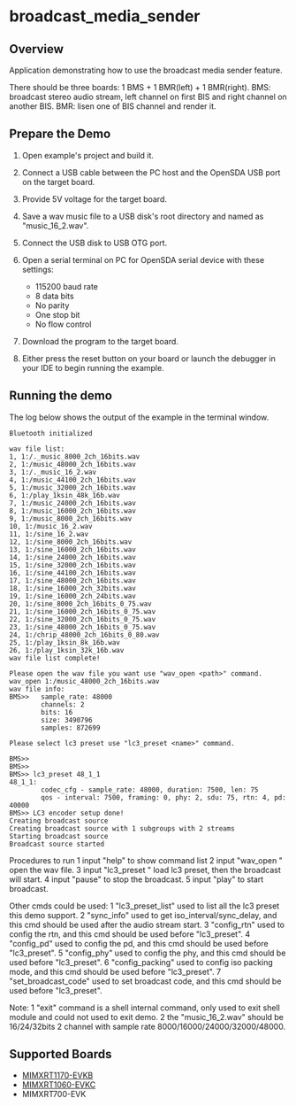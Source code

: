 # broadcast_media_sender

## Overview
Application demonstrating how to use the broadcast media sender feature.

There should be three boards: 1 BMS + 1 BMR(left) + 1 BMR(right).
BMS: broadcast stereo audio stream, left channel on first BIS and right channel on another BIS.
BMR: lisen one of BIS channel and render it.

## Prepare the Demo

1.  Open example's project and build it.

2.  Connect a USB cable between the PC host and the OpenSDA USB port on the target board.

3.  Provide 5V voltage for the target board.

4.  Save a wav music file to a USB disk's root directory and named as "music_16_2.wav".

5.  Connect the USB disk to USB OTG port.

6.  Open a serial terminal on PC for OpenSDA serial device with these settings:
    - 115200 baud rate
    - 8 data bits
    - No parity
    - One stop bit
    - No flow control

7.  Download the program to the target board.

8.  Either press the reset button on your board or launch the debugger in your IDE to begin running the example.

## Running the demo
The log below shows the output of the example in the terminal window.

~~~~~~~~~~~~~~~~~~~~~~~~~~~~~~~~~~~
Bluetooth initialized

wav file list:
1, 1:/._music_8000_2ch_16bits.wav
2, 1:/music_48000_2ch_16bits.wav
3, 1:/._music_16_2.wav
4, 1:/music_44100_2ch_16bits.wav
5, 1:/music_32000_2ch_16bits.wav
6, 1:/play_1ksin_48k_16b.wav
7, 1:/music_24000_2ch_16bits.wav
8, 1:/music_16000_2ch_16bits.wav
9, 1:/music_8000_2ch_16bits.wav
10, 1:/music_16_2.wav
11, 1:/sine_16_2.wav
12, 1:/sine_8000_2ch_16bits.wav
13, 1:/sine_16000_2ch_16bits.wav
14, 1:/sine_24000_2ch_16bits.wav
15, 1:/sine_32000_2ch_16bits.wav
16, 1:/sine_44100_2ch_16bits.wav
17, 1:/sine_48000_2ch_16bits.wav
18, 1:/sine_16000_2ch_32bits.wav
19, 1:/sine_16000_2ch_24bits.wav
20, 1:/sine_8000_2ch_16bits_0_75.wav
21, 1:/sine_16000_2ch_16bits_0_75.wav
22, 1:/sine_32000_2ch_16bits_0_75.wav
23, 1:/sine_48000_2ch_16bits_0_75.wav
24, 1:/chrip_48000_2ch_16bits_0_80.wav
25, 1:/play_1ksin_8k_16b.wav
26, 1:/play_1ksin_32k_16b.wav
wav file list complete!

Please open the wav file you want use "wav_open <path>" command.
wav_open 1:/music_48000_2ch_16bits.wav
wav file info:
BMS>>   sample_rate: 48000
        channels: 2
        bits: 16
        size: 3490796
        samples: 872699

Please select lc3 preset use "lc3_preset <name>" command.

BMS>>
BMS>>
BMS>> lc3_preset 48_1_1
48_1_1:
        codec_cfg - sample_rate: 48000, duration: 7500, len: 75
        qos - interval: 7500, framing: 0, phy: 2, sdu: 75, rtn: 4, pd: 40000
BMS>> LC3 encoder setup done!
Creating broadcast source
Creating broadcast source with 1 subgroups with 2 streams
Starting broadcast source
Broadcast source started
~~~~~~~~~~~~~~~~~~~~~~~~~~~~~~~~~~~

Procedures to run
1 input "help" to show command list
2 input "wav_open <path>" open the wav file.
3 input "lc3_preset <name>" load lc3 preset, then the broadcast will start.
4 input "pause" to stop the broadcast.
5 input "play" to start broadcast.

Other cmds could be used:
1 "lc3_preset_list" used to list all the lc3 preset this demo support.
2 "sync_info" used to get iso_interval/sync_delay, and this cmd should be used after the audio stream start.
3 "config_rtn" used to config the rtn, and this cmd should be used before "lc3_preset".
4 "config_pd" used to config the pd, and this cmd should be used before "lc3_preset".
5 "config_phy" used to config the phy, and this cmd should be used before "lc3_preset".
6 "config_packing" used to config iso packing mode, and this cmd should be used before "lc3_preset".
7 "set_broadcast_code" used to set broadcast code, and this cmd should be used before "lc3_preset".

Note:
1 "exit" command is a shell internal command, only used to exit shell module and could not used to exit demo.
2 the "music_16_2.wav" should be 16/24/32bits 2 channel with sample rate 8000/16000/24000/32000/48000.

## Supported Boards
- [MIMXRT1170-EVKB](../../_boards/evkbmimxrt1170/edgefast_bluetooth_examples/broadcast_media_sender/example_board_readme.md)
- [MIMXRT1060-EVKC](../../_boards/evkcmimxrt1060/edgefast_bluetooth_examples/broadcast_media_sender/example_board_readme.md)
- MIMXRT700-EVK
